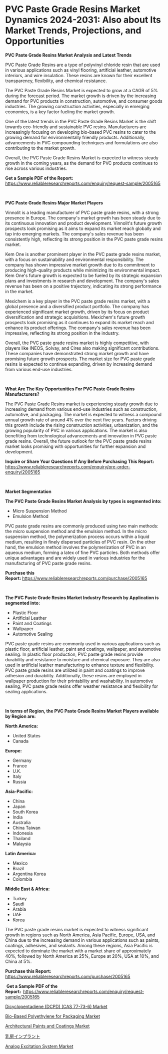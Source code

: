 <p><h1>PVC Paste Grade Resins Market Dynamics 2024-2031: Also about Its Market Trends, Projections, and Opportunities</h1></p><p><strong>PVC Paste Grade Resins Market Analysis and Latest Trends</strong></p>
<p><p>PVC Paste Grade Resins are a type of polyvinyl chloride resin that are used in various applications such as vinyl flooring, artificial leather, automotive interiors, and wire insulation. These resins are known for their excellent transparency, flexibility, and chemical resistance.</p><p>The PVC Paste Grade Resins Market is expected to grow at a CAGR of 5% during the forecast period. The market growth is driven by the increasing demand for PVC products in construction, automotive, and consumer goods industries. The growing construction activities, especially in emerging economies, is a key factor fueling the market growth.</p><p>One of the latest trends in the PVC Paste Grade Resins Market is the shift towards eco-friendly and sustainable PVC resins. Manufacturers are increasingly focusing on developing bio-based PVC resins to cater to the growing demand for environmentally friendly products. Additionally, advancements in PVC compounding techniques and formulations are also contributing to the market growth.</p><p>Overall, the PVC Paste Grade Resins Market is expected to witness steady growth in the coming years, as the demand for PVC products continues to rise across various industries.</p></p>
<p><strong>Get a Sample PDF of the Report:&nbsp;</strong> <a href="https://www.reliableresearchreports.com/enquiry/request-sample/2005165">https://www.reliableresearchreports.com/enquiry/request-sample/2005165</a></p>
<p>&nbsp;</p>
<p><strong>PVC Paste Grade Resins Major Market Players</strong></p>
<p><p>Vinnolit is a leading manufacturer of PVC paste grade resins, with a strong presence in Europe. The company's market growth has been steady due to its continuous innovation and product development. Vinnolit's future growth prospects look promising as it aims to expand its market reach globally and tap into emerging markets. The company's sales revenue has been consistently high, reflecting its strong position in the PVC paste grade resins market.</p><p>Kem One is another prominent player in the PVC paste grade resins market, with a focus on sustainability and environmental responsibility. The company has shown impressive market growth due to its commitment to producing high-quality products while minimizing its environmental impact. Kem One's future growth is expected to be fueled by its strategic expansion plans and investments in research and development. The company's sales revenue has been on a positive trajectory, indicating its strong performance in the market.</p><p>Mexichem is a key player in the PVC paste grade resins market, with a global presence and a diversified product portfolio. The company has experienced significant market growth, driven by its focus on product diversification and strategic acquisitions. Mexichem's future growth prospects look promising as it continues to expand its market reach and enhance its product offerings. The company's sales revenue has been impressive, reflecting its strong position in the industry.</p><p>Overall, the PVC paste grade resins market is highly competitive, with players like INEOS, Solvay, and Cires also making significant contributions. These companies have demonstrated strong market growth and have promising future growth prospects. The market size for PVC paste grade resins is expected to continue expanding, driven by increasing demand from various end-use industries.</p></p>
<p>&nbsp;</p>
<p><strong>What Are The Key Opportunities For PVC Paste Grade Resins Manufacturers?</strong></p>
<p><p>The PVC Paste Grade Resins market is experiencing steady growth due to increasing demand from various end-use industries such as construction, automotive, and packaging. The market is expected to witness a compound annual growth rate of around 4% over the next five years. Factors driving this growth include the rising construction activities, urbanization, and the growing popularity of PVC in various applications. The market is also benefiting from technological advancements and innovation in PVC paste grade resins. Overall, the future outlook for the PVC paste grade resins market looks promising with opportunities for further expansion and development.</p></p>
<p><strong>Inquire or Share Your Questions If Any Before Purchasing This Report:</strong> <a href="https://www.reliableresearchreports.com/enquiry/pre-order-enquiry/2005165">https://www.reliableresearchreports.com/enquiry/pre-order-enquiry/2005165</a></p>
<p>&nbsp;</p>
<p><strong>Market Segmentation</strong></p>
<p><strong>The PVC Paste Grade Resins Market Analysis by types is segmented into:</strong></p>
<p><ul><li>Micro Suspension Method</li><li>Emulsion Method</li></ul></p>
<p><p>PVC paste grade resins are commonly produced using two main methods: the micro suspension method and the emulsion method. In the micro suspension method, the polymerization process occurs within a liquid medium, resulting in finely dispersed particles of PVC resin. On the other hand, the emulsion method involves the polymerization of PVC in an aqueous medium, forming a latex of fine PVC particles. Both methods offer unique advantages and are widely used in various industries for the manufacturing of PVC paste grade resins.</p></p>
<p><strong>Purchase this Report:&nbsp;</strong><a href="https://www.reliableresearchreports.com/purchase/2005165">https://www.reliableresearchreports.com/purchase/2005165</a></p>
<p>&nbsp;</p>
<p><strong>The PVC Paste Grade Resins Market Industry Research by Application is segmented into:</strong></p>
<p><ul><li>Plastic Floor</li><li>Artificial Leather</li><li>Paint and Coatings</li><li>Wallpaper</li><li>Automotive Sealing</li></ul></p>
<p><p>PVC paste grade resins are commonly used in various applications such as plastic floor, artificial leather, paint and coatings, wallpaper, and automotive sealing. In plastic floor production, PVC paste grade resins provide durability and resistance to moisture and chemical exposure. They are also used in artificial leather manufacturing to enhance texture and flexibility. PVC paste grade resins are utilized in paint and coatings to improve adhesion and durability. Additionally, these resins are employed in wallpaper production for their printability and washability. In automotive sealing, PVC paste grade resins offer weather resistance and flexibility for sealing applications.</p></p>
<p>&nbsp;</p>
<p><strong>In terms of Region, the PVC Paste Grade Resins Market Players available by Region are:</strong></p>
<p>
    <p> <strong> North America: </strong>
        <ul>
            <li>United States</li>
            <li>Canada</li>
        </ul>
        </p> 
    <p> <strong> Europe: </strong>
        <ul>
            <li>Germany</li>
            <li>France</li>
            <li>U.K.</li>
            <li>Italy</li>
            <li>Russia</li>
        </ul>
        </p> 
    <p> <strong> Asia-Pacific: </strong>
        <ul>
            <li>China</li>
            <li>Japan</li>
            <li>South Korea</li>
            <li>India</li>
            <li>Australia</li>
            <li>China Taiwan</li>
            <li>Indonesia</li>
            <li>Thailand</li>
            <li>Malaysia</li>
        </ul>
        </p> 
    <p> <strong> Latin America: </strong>
        <ul>
            <li>Mexico</li>
            <li>Brazil</li>
            <li>Argentina Korea</li>
            <li>Colombia</li>
        </ul>
        </p> 
    <p> <strong> Middle East & Africa: </strong>
        <ul>
            <li>Turkey</li>
            <li>Saudi</li>
            <li>Arabia</li>
            <li>UAE</li>
            <li>Korea</li>
        </ul>
    </p>
    </p>
<p><p>The PVC paste grade resins market is expected to witness significant growth in regions such as North America, Asia Pacific, Europe, USA, and China due to the increasing demand in various applications such as paints, coatings, adhesives, and sealants. Among these regions, Asia Pacific is expected to dominate the market with a market share of approximately 40%, followed by North America at 25%, Europe at 20%, USA at 10%, and China at 5%.</p></p>
<p><strong>Purchase this Report: </strong><a href="https://www.reliableresearchreports.com/purchase/2005165">https://www.reliableresearchreports.com/purchase/2005165</a></p>
<p>&nbsp;<strong>Get a Sample PDF of the Report:&nbsp;&nbsp;</strong><a href="https://www.reliableresearchreports.com/enquiry/request-sample/2005165">https://www.reliableresearchreports.com/enquiry/request-sample/2005165</a></p>
<p><strong></strong></p>
<p><p><a href="https://issuu.com/reportprime-2/docs/dicyclopentadiene-dcpd-cas-77-73-6-market-size-203">Dicyclopentadiene (DCPD) (CAS 77-73-6) Market</a></p><p><a href="https://issuu.com/reportprime-2/docs/bio-based-polyethylene-for-packaging-market-size-2">Bio-Based Polyethylene for Packaging Market</a></p><p><a href="https://view.publitas.com/reportprime-1/architectural-paints-and-coatings-market-growth-market-trends-covid-19-impact-and-forecasts-for-period-from-2024-2031/">Architectural Paints and Coatings Market</a></p><p><a href="https://github.com/ycmtqqhvk3273/Market-Research-Report-List-1/blob/main/4647793185060.md">乳房インプラント</a></p><p><a href="https://iodized-pantydraco-05c.notion.site/Analog-Excitation-System-Market-A-Comprehensive-Report-of-its-Market-Share-Growth-Trends-2024-2-2d402ef3c2ca411398df5c9781bcd6a0">Analog Excitation System Market</a></p></p>